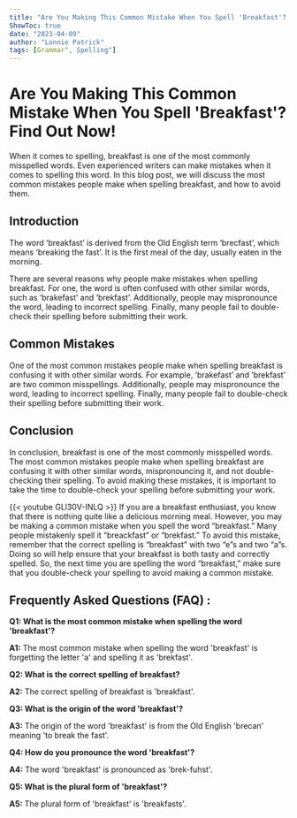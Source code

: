 ```yaml
---
title: "Are You Making This Common Mistake When You Spell 'Breakfast'? Find Out Now!"
ShowToc: true 
date: "2023-04-09"
author: "Lonnie Patrick" 
tags: [Grammar", Spelling"]
---
```

# Are You Making This Common Mistake When You Spell 'Breakfast'? Find Out Now!

When it comes to spelling, breakfast is one of the most commonly misspelled words. Even experienced writers can make mistakes when it comes to spelling this word. In this blog post, we will discuss the most common mistakes people make when spelling breakfast, and how to avoid them.

## Introduction 

The word ‘breakfast’ is derived from the Old English term ‘brecfast’, which means ‘breaking the fast’. It is the first meal of the day, usually eaten in the morning.

There are several reasons why people make mistakes when spelling breakfast. For one, the word is often confused with other similar words, such as ‘brakefast’ and ‘brekfast’. Additionally, people may mispronounce the word, leading to incorrect spelling. Finally, many people fail to double-check their spelling before submitting their work. 

## Common Mistakes

One of the most common mistakes people make when spelling breakfast is confusing it with other similar words. For example, ‘brakefast’ and ‘brekfast’ are two common misspellings. Additionally, people may mispronounce the word, leading to incorrect spelling. Finally, many people fail to double-check their spelling before submitting their work. 

## Conclusion

In conclusion, breakfast is one of the most commonly misspelled words. The most common mistakes people make when spelling breakfast are confusing it with other similar words, mispronouncing it, and not double-checking their spelling. To avoid making these mistakes, it is important to take the time to double-check your spelling before submitting your work.

{{< youtube GLl30V-INLQ >}} 
If you are a breakfast enthusiast, you know that there is nothing quite like a delicious morning meal. However, you may be making a common mistake when you spell the word “breakfast.” Many people mistakenly spell it “breackfast” or “brekfast.” To avoid this mistake, remember that the correct spelling is “breakfast” with two “e”s and two “a”s. Doing so will help ensure that your breakfast is both tasty and correctly spelled. So, the next time you are spelling the word “breakfast,” make sure that you double-check your spelling to avoid making a common mistake.

## Frequently Asked Questions (FAQ) :
**Q1: What is the most common mistake when spelling the word 'breakfast'?**

**A1:** The most common mistake when spelling the word 'breakfast' is forgetting the letter 'a' and spelling it as 'brekfast'.

**Q2: What is the correct spelling of breakfast?**

**A2:** The correct spelling of breakfast is 'breakfast'.

**Q3: What is the origin of the word 'breakfast'?**

**A3:** The origin of the word 'breakfast' is from the Old English 'brecan' meaning 'to break the fast'.

**Q4: How do you pronounce the word 'breakfast'?**

**A4:** The word 'breakfast' is pronounced as 'brek-fuhst'.

**Q5: What is the plural form of 'breakfast'?**

**A5:** The plural form of 'breakfast' is 'breakfasts'.





